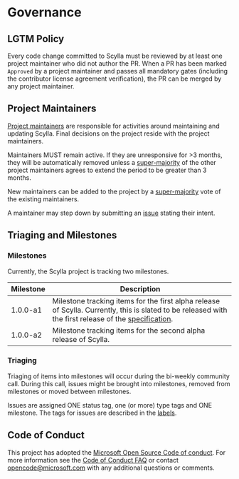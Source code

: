 # Governance

## LGTM Policy

Every code change committed to Scylla must be reviewed by at least one project maintainer who did not author the PR. When a PR has been marked `Approved` by a project maintainer and passes all mandatory gates (including the contributor license agreement verification), the PR can be merged by any project maintainer.

## Project Maintainers
[Project maintainers](CODEOWNERS) are responsible for activities around maintaining and updating Scylla. Final decisions on the project reside with the project maintainers.

Maintainers MUST remain active. If they are unresponsive for >3 months, they will be automatically removed unless a [super-majority](https://en.wikipedia.org/wiki/Supermajority#Two-thirds_vote) of the other project maintainers agrees to extend the period to be greater than 3 months.

New maintainers can be added to the project by a [super-majority](https://en.wikipedia.org/wiki/Supermajority#Two-thirds_vote) vote of the existing maintainers.

A maintainer may step down by submitting an [issue](https://github.com/microsoft/scylla/issues/new) stating their intent.

## Triaging and Milestones 

### Milestones
Currently, the Scylla project is tracking two milestones. 

| Milestone        | Description  |
|---------------------|---|
| 1.0.0-a1 | Milestone tracking items for the first alpha release of Scylla. Currently, this is slated to be released with the first release of the [specification](https://github.com/microsoft/hydra-spec). |
| 1.0.0-a2 | Milestone tracking items for the second alpha release of Scylla.  |

### Triaging 

Triaging of items into milestones will occur during the bi-weekly community call. During this call, issues might be brought into milestones, removed from milestones or moved between milestones. 

Issues are assigned ONE status tag, one (or more) type tags and ONE milestone. The tags for issues are described in the [labels](https://github.com/microsoft/scylla/labels). 

## Code of Conduct
This project has adopted the [Microsoft Open Source Code of conduct](https://opensource.microsoft.com/codeofconduct/).
For more information see the [Code of Conduct FAQ](https://opensource.microsoft.com/codeofconduct/faq/) or contact [opencode@microsoft.com](mailto:opencode@microsoft.com) with any additional questions or comments.
